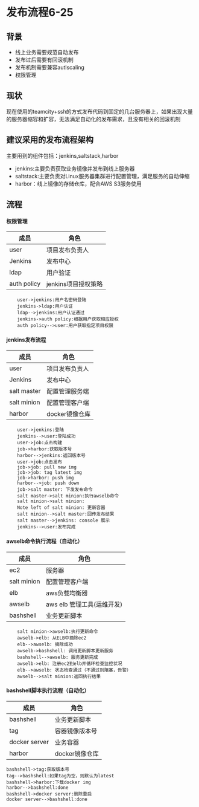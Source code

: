 # 发布流程6-25
## 背景
* 线上业务需要规范自动发布
* 发布过后需要有回滚机制
* 发布机制需要兼容autlscaling
* 权限管理

## 现状
现在使用的teamcity+ssh的方式发布代码到固定的几台服务器上，如果出现大量的服务器缩容和扩容，无法满足自动化的发布需求，且没有相关的回滚机制
 
## 建议采用的发布流程架构
主要用到的组件包括：jenkins,saltstack,harbor
* jenkins:主要负责获取业务镜像并发布到线上服务器
* saltstack:主要负责对Linux服务器集群进行配置管理，满足服务的自动伸缩
* harbor：线上镜像的存储仓库，配合AWS S3服务使用

## 流程
#### 权限管理
成员 | 角色
--------- | -------------
user |  项目发布负责人
Jenkins | 发布中心 
ldap | 用户验证
auth policy | jenkins项目授权策略
```sequence
    user->jenkins:用户名密码登陆
    jenkins->ldap:用户认证
    ldap-->jenkins:用户认证通过
    jenkins->auth policy:根据用户获取相应授权
    auth policy-->user:用户获取指定项目权限
```
####  jenkins发布流程
成员 | 角色
--------- | -------------
user |  项目发布负责人
Jenkins | 发布中心 
salt master | 配置管理服务端
salt minion | 配置管理客户端
harbor | docker镜像仓库
```sequence
    user->jenkins:登陆
    jenkins-->user:登陆成功
    user->job:点击构建
    job->harbor:获取版本号
    harbor-->jenkins:返回版本号
    user->job:点击发布
    job->job: pull new img
    job->job: tag latest img
    job->harbor: push img
    harbor-->job: push down
    job->salt master: 下发发布命令
    salt master->salt minion:执行awselb命令
    salt minion->salt minion:
    Note left of salt minion: 更新容器
    salt minion-->salt master:回传发布结果
    salt master-->jenkins: console 展示
    jenkins-->user:发布完成
```
#### awselb命令执行流程（自动化）
成员 | 角色
--------- | -------------
ec2 | 服务器
salt minion |  配置管理客户端
elb | aws负载均衡器
awselb| aws elb 管理工具(运维开发)
bashshell | 业务更新脚本
```sequence
    salt minion->awselb:执行更新命令
    awselb->elb: 从ELB中摘除ec2
    elb-->awselb: 摘除成功
    awselb->bashshell: 调用更新脚本更新服务
    bashshell-->awselb: 服务更新完成
    awselb->elb: 注册ec2到elb并循环检查监控状况
    elb-->awselb: 状态检查通过（不通过则阻塞，告警）
    awselb-->salt minion:返回执行结果
```
#### bashshell脚本执行流程（自动化）
成员 | 角色
--------- | -------------
bashshell | 业务更新脚本
tag | 容器镜像版本号
docker server | 业务容器
harbor | docker镜像仓库
```sequence
bashshell->tag:获取版本号
tag-->bashshell:如果tag为空，则默认为latest
bashshell->harbor:下载docker img
harbor-->bashshell:done
bashshell->docker server:删除重启
docker server-->bashshell:done

```




